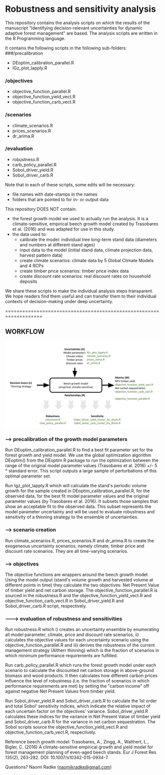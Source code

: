# Robustness and sensitivity analysis

This repository contains the analysis scripts on which the results of the manuscript "Identifying decision-relevant uncertainties for dynamic adaptive forest management" are based.
The analysis scripts are written in the R Programming language.

It contains the following scripts in the following sub-folders:
###/precalibration
- DEoptim_calibration_parallel.R
- lGz_plot_lapply.R

### /objectives
- objective_function_parallel.R
- objective_function_yield_vect.R
- objective_function_carb_vect.R

### /scenarios 
- climate_scenarios.R
- prices_scenarios.R
- dr_arima.R

### /evaluation
- robustness.R
- carb_policy_parallel.R
- Sobol_driver_yield.R
- Sobol_driver_carb.R

Note that in each of these scripts, some edits will be necessary:
- file names with date-stamps in the names
- folders that are pointed to for in- or output data

This repository DOES NOT contain:
- the forest growth model we used to actually run the analysis. It is a climate-sensitive, empirical beech growth model created by Trasobares et al. (2016) and was adapted for use in this study. 
- the data used to:
	- calibrate the model: individual tree long-term stand data (diameters and numbers at different stand ages)
	- input data to the model (initial stand data, climate projection data, harvest pattern data)
	- create climate scenarios: climate data by 5 Global Climate Models and 4 RCPs
	- create timber price scenarios: timber price index data
	- create discount rate scenarios: real discount rates on household deposits

We share these scripts to make the individual analysis steps transparent. We hope readers find them useful and can transfer them to their individual contexts of decision-making under deep uncertainty.

===================================================================
## WORKFLOW

![Analysis flow and matching scripts.](analysis_flow.jpg)

### --> precalibration of the growth model parameters
Run DEoptim_calibration_parallel.R to find a best fit parameter set for the forest growth and yield model. We use the global optimization algorithm DEoptim() from the DEoptim R package to run the optimization between the range of the original model parameter values (Trasobares et al. 2016) +/- 5 * standard error. This script outputs a large sample of perturbations of this optimal parameter set.

Run lgz_plot_lapply.R which will calculate the stand's periodic volume growth for the sample created in DEoptim_calibration_parallel.R, for the observed data, for the best fit model parameter values and the original parameter values (by Trasobares et al. 2016). It subsets those samples that show an acceptable fit to the observed data. This subset represents the model parameter uncertainty and will be used to evaluate robustness and sensitivity of a thinning strategy to the ensemble of uncertainties.

### --> scenario creation
Run climate_scenarios.R, prices_scenarios.R and dr_arima.R to create the exogeneous uncertainty scenarios, namely climate, timber price and discount rate scenarios. They are all time-varying scenarios.

### --> objectives
The objective functions are wrappers around the beech growth model. Using the model output (stand's volume growth and harvested volume at different points in time) they calculate the two objectives: Net Present Value of timber yield and net carbon storage. The objective_function_parallel.R is sourced in the robustness.R and the objective_function_yield_vect.R and objective_function_carb_vect.R in Sobol_driver_yield.R and Sobol_driver_carb.R script, respectively.

### ---> evaluation of robustness and sensitivities
Run robustness.R which i) creates an uncertainty ensemble by enumerating all model parameter, climate, price and discount rate scenarios, ii) calculates the objective values for each uncertainty scenario using the objective_function_parallel.R and iii) derives the robustness of the current management strategy (Altherr thinning) which is the fraction of scenarios in which minimum performance requirements are fulfilled.

Run carb_policy_parallel.R which runs the forest growth model under each scenario to calculate the discounted net carbon storage in above-ground biomass and wood products. It then calculates how different carbon prices influence the level of robustness (i.e. the fraction of scenarios in which performance requirements are met) by setting the "carbon income" off against negative Net Present Values from timber yield.

Run Sobol_driver_yield.R and Sobol_driver_carb.R to calculate the 1st order and total Sobol' sensitivity indices, which indicate the relative impact of each uncertain factor on the objectives' variance. Sobol_driver_yield.R calculates these indices for the variance in Net Present Value of timber yield and Sobol_driver_carb.R for the variance in net carbon sequestration. The Sobol scripts source the objective_function_yield_vect.R and objective_function_carb_vect.R, respectively.




Reference beech growth model: Trasobares, A., Zingg, A., Walthert, L., Bigler, C. (2016) A climate-sensitive empirical growth and yield model for forest management planning of even-aged beech stands. Eur J Forest Res 135(2), 263-282. DOI: 10.1007/s10342-015-0934-7.

Questions? Naomi Radke (naomikradke@gmail.com)

